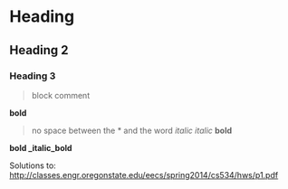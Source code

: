 # Heading 

## Heading 2

### Heading 3

> block comment


**bold** 
> no space between the * and the word
*italic*
_italic_
__bold__


**bold _italic_bold**


Solutions to: 
http://classes.engr.oregonstate.edu/eecs/spring2014/cs534/hws/p1.pdf
